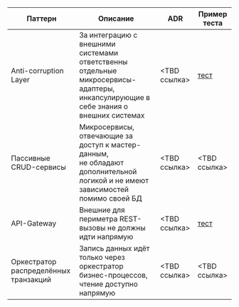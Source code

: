 | Паттерн  | Описание | ADR | Пример теста |
| ------------- | ------------- | ------------- | ------------- |
| Anti-corruption Layer  | За интеграцию с внешними системами ответственны отдельные микросервисы-адаптеры, инкапсулирующие в себе знания о внешних системах| <TBD ссылка>  | [тест](https://github.com/Byndyusoft/aact/blob/721edde3767dc0e51d19c80c3b6adba9fbf7b007/test/architecture.test.ts#L111C7-L111C49)  |
| Пассивные CRUD-сервисы  | Микросервисы, отвечающие за доступ к мастер-данным, не обладают дополнительной логикой и не имеют зависимостей помимо своей БД  | <TBD ссылка>  | <TBD ссылка>  |
| API-Gateway  | Внешние для периметра REST-вызовы не должны идти напрямую   | <TBD ссылка>  | [тест](https://github.com/Byndyusoft/aact/blob/721edde3767dc0e51d19c80c3b6adba9fbf7b007/test/architecture.test.ts#L127C16-L127C16)  |
| Оркестратор распределённых транзакций | Запись данных идёт только через оркестратор бизнес-процессов, чтение доступно напрямую | <TBD ссылка>  | <TBD ссылка>  |
